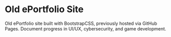# Old ePortfolio Site
Old ePortfolio site built with BootstrapCSS, previously hosted via GitHub Pages. Document progress in UI/UX, cybersecurity, and game development. 
